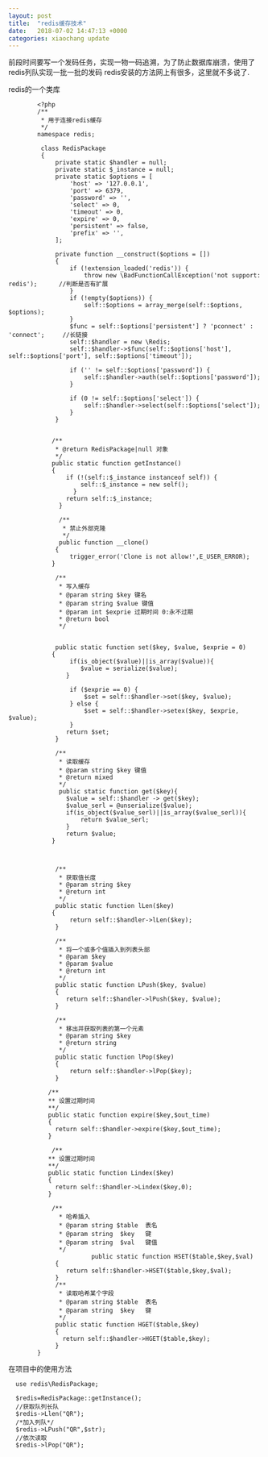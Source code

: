 ```yaml
---
layout: post
title:  "redis缓存技术"
date:   2018-07-02 14:47:13 +0000
categories: xiaochang update
---
```


前段时间要写一个发码任务，实现一物一码追溯，为了防止数据库崩溃，使用了redis列队实现一批一批的发码
redis安装的方法网上有很多，这里就不多说了.

redis的一个类库

            <?php
            /**
             * 用于连接redis缓存
             */
            namespace redis;

             class RedisPackage
             {
                 private static $handler = null;
                 private static $_instance = null;
                 private static $options = [
                     'host' => '127.0.0.1',
                     'port' => 6379,
                     'password' => '',
                     'select' => 0,
                     'timeout' => 0,  
                     'expire' => 0,
                     'persistent' => false,
                     'prefix' => '',
                 ];

                 private function __construct($options = [])
                 {
                     if (!extension_loaded('redis')) {
                         throw new \BadFunctionCallException('not support: redis');      //判断是否有扩展
                     }
                     if (!empty($options)) {
                         self::$options = array_merge(self::$options, $options);
                     }
                     $func = self::$options['persistent'] ? 'pconnect' : 'connect';     //长链接
                     self::$handler = new \Redis;
                     self::$handler->$func(self::$options['host'], self::$options['port'], self::$options['timeout']);

                     if ('' != self::$options['password']) {
                         self::$handler->auth(self::$options['password']);
                     }

                     if (0 != self::$options['select']) {
                         self::$handler->select(self::$options['select']);
                     }
                 }


                /**
                 * @return RedisPackage|null 对象
                 */
                public static function getInstance()
                {
                    if (!(self::$_instance instanceof self)) {
                        self::$_instance = new self();
                      }
                    return self::$_instance;
                  }

                  /**
                   * 禁止外部克隆
                   */
                  public function __clone()
                 {
                     trigger_error('Clone is not allow!',E_USER_ERROR);
                }

                 /**
                  * 写入缓存
                  * @param string $key 键名
                  * @param string $value 键值
                  * @param int $exprie 过期时间 0:永不过期
                  * @return bool
                  */


                 public static function set($key, $value, $exprie = 0)
                {
                     if(is_object($value)||is_array($value)){
                        $value = serialize($value);
                    }

                     if ($exprie == 0) {
                         $set = self::$handler->set($key, $value);
                     } else {
                         $set = self::$handler->setex($key, $exprie, $value);
                     }
                    return $set;
                 }

                 /**
                  * 读取缓存
                  * @param string $key 键值
                  * @return mixed
                  */
                  public static function get($key){
                    $value = self::$handler -> get($key);
                    $value_serl = @unserialize($value);
                    if(is_object($value_serl)||is_array($value_serl)){
                        return $value_serl;
                    }
                    return $value;
                }



                 /**
                  * 获取值长度
                  * @param string $key
                  * @return int
                  */
                 public static function lLen($key)
                {
                     return self::$handler->lLen($key);
                 }

                 /**
                  * 将一个或多个值插入到列表头部
                  * @param $key
                  * @param $value
                  * @return int
                  */
                 public static function LPush($key, $value)
                 {
                    return self::$handler->lPush($key, $value);
                 }

                 /**
                  * 移出并获取列表的第一个元素
                  * @param string $key
                  * @return string
                  */
                 public static function lPop($key)
                 {
                     return self::$handler->lPop($key);
                 }

               /**
               ** 设置过期时间
               **/
               public static function expire($key,$out_time)
               {
                 return self::$handler->expire($key,$out_time);
               }

                /**
               ** 设置过期时间
               **/
               public static function Lindex($key)
               {
                 return self::$handler->Lindex($key,0);
               }
               
                /**
                  * 哈希插入
                  * @param string $table  表名
                  * @param string  $key   键
                  * @param string  $val   键值
                  */
                           public static function HSET($table,$key,$val)
                 {
                    return self::$handler->HSET($table,$key,$val);
                 }
                 /**
                  * 读取哈希某个字段
                  * @param string $table  表名
                  * @param string  $key   键
                  */
                 public static function HGET($table,$key)
                 {
                   return self::$handler->HGET($table,$key);
                 }
            }
            
            
            
            
            
在项目中的使用方法

      use redis\RedisPackage;
      
      $redis=RedisPackage::getInstance();
      //获取队列长队
      $redis->Llen("QR");
      /*加入列队*/
      $redis->LPush("QR",$str);
      //依次读取
      $redis->lPop("QR");
